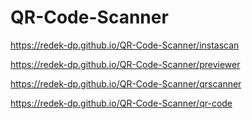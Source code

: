 # QR-Code-Scanner
https://redek-dp.github.io/QR-Code-Scanner/instascan

https://redek-dp.github.io/QR-Code-Scanner/previewer

https://redek-dp.github.io/QR-Code-Scanner/qrscanner

https://redek-dp.github.io/QR-Code-Scanner/qr-code